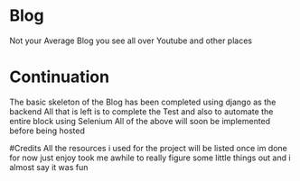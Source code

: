 # Blog
Not your Average Blog you see all over Youtube and other places 
# Continuation
The basic skeleton of the Blog has been completed using django as the backend
All that is left is to complete the Test and also to automate the entire block
using Selenium All of the above will soon be implemented before being hosted

#Credits
All the resources i used for the project will be listed once im done
for now just enjoy took me awhile to really figure some little things out and 
i almost say it was fun
